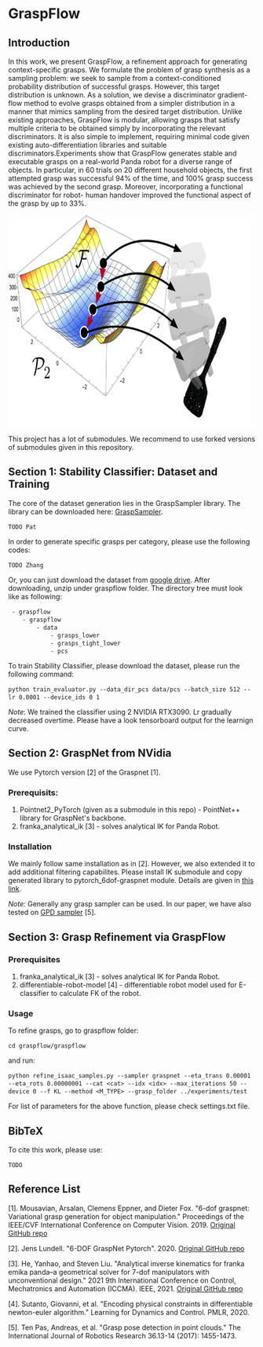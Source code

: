 # GraspFlow

## Introduction
In this work, we present GraspFlow, a refinement approach for generating context-specific grasps. We formulate the problem of grasp synthesis as a sampling problem: we seek to sample from a context-conditioned probability distribution of successful grasps. However, this target distribution is unknown. As a solution, we devise a discriminator gradient-flow method to evolve grasps obtained from a simpler distribution in a manner that mimics sampling from the desired target distribution. Unlike existing approaches, GraspFlow is modular, allowing grasps that satisfy multiple criteria to be obtained simply by incorporating the relevant discriminators. It is also simple to implement, requiring minimal code given existing auto-differentiation libraries and suitable discriminators.Experiments show that GraspFlow generates stable and executable grasps on a real-world Panda robot for a diverse range of objects.
In particular, in 60 trials on 20 different household objects, the first attempted grasp was successful 94% of the time, and 100% grasp success was achieved by the second grasp. Moreover, incorporating a functional discriminator for robot-
human handover improved the functional aspect of the grasp by up to 33%.

<!-- ![mainfigure](figs/mainfig-1.png =400x) -->

<!-- <img src="figs/mainfig-1.png" alt="main" width="600" height="300"> -->
<img align="center" alt="GraspFlow" src="figs/mainfig-1.png" width="710" height="435" />

This project has a lot of submodules. We recommend to use forked versions of submodules given in this repository. 

## Section 1: Stability Classifier: Dataset and Training

The core of the dataset generation lies in the GraspSampler library. The library can be downloaded here: [GraspSampler](https://github.com/patrickeala/GraspSampler).

```
TODO Pat
```

In order to generate specific grasps per category, please use the following codes:

```
TODO Zhang
```

Or, you can just download the dataset from [google drive](https://drive.google.com/drive/folders/1inXxyXslszR9PW44TQY7v08xZZUiMExS?usp=sharing). After downloading, unzip under graspflow folder. The directory tree must look like as following:

```
 - graspflow
    - graspflow
        - data
            - grasps_lower
            - grasps_tight_lower
            - pcs
```

To train Stability Classifier, please download the dataset, please run the following command:

```
python train_evaluator.py --data_dir_pcs data/pcs --batch_size 512 --lr 0.0001 --device_ids 0 1
```

*Note*: We trained the classifier using 2 NVIDIA RTX3090. Lr gradually decreased overtime. Please have a look tensorboard output for the learnign curve.

## Section 2: GraspNet from NVidia

We use Pytorch version [2] of the Graspnet [1]. 
### Prerequisits:
1. Pointnet2_PyTorch (given as a submodule in this repo) - PointNet++ library for GraspNet's backbone.
2. franka_analytical_ik [3] - solves analytical IK for Panda Robot.

### Installation
We mainly follow same installation as in [2]. However, we also extended it to add additional filtering capabilites. Please install IK submodule and copy generated library to pytorch_6dof-graspnet module. Details are given in [this link](https://github.com/tasbolat1/franka_analytical_ik.git).

*Note:* Generally any grasp sampler can be used. In our paper, we have also tested on [GPD sampler](https://github.com/tasbolat1/gpd.git) [5].


## Section 3: Grasp Refinement via GraspFlow

### Prerequisites
1. franka_analytical_ik [3] - solves analytical IK for Panda Robot.
2. differentiable-robot-model [4] -  differentiable robot model used for E-classifier to calculate FK of the robot.

### Usage
To refine grasps, go to graspflow folder:

```
cd graspflow/graspflow
```

and run:
```
python refine_isaac_samples.py --sampler graspnet --eta_trans 0.00001 --eta_rots 0.00000001 --cat <cat> --idx <idx> --max_iterations 50 --device 0 --f KL --method <M_TYPE> --grasp_folder ../experiments/test
```
For list of parameters for the above function, please check settings.txt file.

## BibTeX

To cite this work, please use:

```
TODO
```

## Reference List
[1]. Mousavian, Arsalan, Clemens Eppner, and Dieter Fox. "6-dof graspnet: Variational grasp generation for object manipulation." Proceedings of the IEEE/CVF International Conference on Computer Vision. 2019. [Original GitHub repo](https://github.com/NVlabs/6dof-graspnet.git)

[2]. Jens Lundell. "6-DOF GraspNet Pytorch". 2020. [Original GitHub repo](https://github.com/jsll/pytorch_6dof-graspnet.git)

[3]. He, Yanhao, and Steven Liu. "Analytical inverse kinematics for franka emika panda–a geometrical solver for 7-dof manipulators with unconventional design." 2021 9th International Conference on Control, Mechatronics and Automation (ICCMA). IEEE, 2021. [Original GitHub repo](https://github.com/ffall007/franka_analytical_ik.git)

[4]. Sutanto, Giovanni, et al. "Encoding physical constraints in differentiable newton-euler algorithm." Learning for Dynamics and Control. PMLR, 2020.

[5]. Ten Pas, Andreas, et al. "Grasp pose detection in point clouds." The International Journal of Robotics Research 36.13-14 (2017): 1455-1473.
